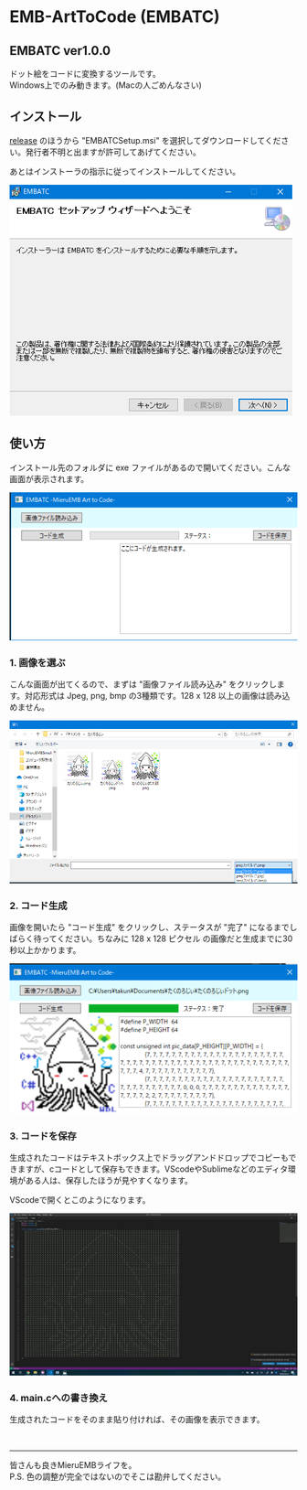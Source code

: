 # EMB-ArtToCode (EMBATC)

## EMBATC ver1.0.0
ドット絵をコードに変換するツールです。</br>
Windows上でのみ動きます。(Macの人ごめんなさい)

## インストール
[release](https://github.com/takunology/EMBATC/releases) のほうから "EMBATCSetup.msi" を選択してダウンロードしてください。発行者不明と出ますが許可してあげてください。</br>

あとはインストーラの指示に従ってインストールしてください。</br>

![s](picture/01.png)

## 使い方
インストール先のフォルダに exe ファイルがあるので開いてください。こんな画面が表示されます。</br>

![s](picture/02.png)

### 1. 画像を選ぶ
こんな画面が出てくるので、まずは "画像ファイル読み込み" をクリックします。対応形式は Jpeg, png, bmp の3種類です。128 x 128 以上の画像は読み込めません。
</br>

![s](picture/03.png)

### 2. コード生成
画像を開いたら "コード生成" をクリックし、ステータスが "完了" になるまでしばらく待ってください。ちなみに 128 x 128 ピクセル の画像だと生成までに30秒以上かかります。 

![s](picture/04.png)

### 3. コードを保存
生成されたコードはテキストボックス上でドラッグアンドドロップでコピーもできますが、cコードとして保存もできます。VScodeやSublimeなどのエディタ環境がある人は、保存したほうが見やすくなります。

VScodeで開くとこのようになります。

![s](picture/05.png)

### 4. main.cへの書き換え
生成されたコードをそのまま貼り付ければ、その画像を表示できます。

</br>

------
皆さんも良きMieruEMBライフを。</br>
P.S. 色の調整が完全ではないのでそこは勘弁してください。